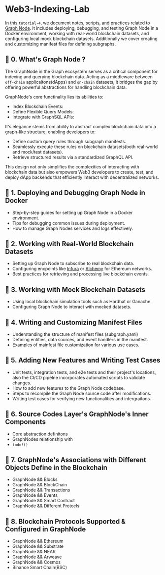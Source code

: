 # Web3-Indexing-Lab

In this `tutorial-4`, we document notes, scripts, and practices related to [Graph Node](). It includes deploying, debugging, and testing Graph Node in a Docker environment, working with real-world blockchain datasets, and configuring local mock blockchain datasets. Additionally we cover creating and customizing manifest files for defining subgraphs. 

## 🚀 0. What's Graph Node ? 
The GraphNode in the Graph ecosystem serves as a critical component for indexing and querying blockchain data. Acting as a middleware between `off-chain` applicaitons(dApps) and `on-chain` datasets, it bridges the gap by offering powerful abstractions for handling blockchain data.

GraphNode's core functinality lies its abilities to: 
* Index Blockchain Events: 
* Define Flexible Query Models: 
* Integrate with GraphSQL APIs: 

It's elegance stems from ability to abstract complex blockchain data into a graph-like structure, enabling developers to: 
* Define custom query rules through subgraph manifests. 
* Seamlessly execute these rules on blockchain datasets(both real-world and mock/test datasets).
* Retrieve structured results via a standardized GraphQL API. 

This design not only simplifies the complexities of interacting with blockchain data but also empowers Web3 developers to create, test, and deploy dApp backends that efficiently interact with decentralized networks. 

## 🚀 1. Deploying and Debugging Graph Node in Docker
* Step-by-step guides for setting up Graph Node in a Docker environment.
* Tips for debugging common issues during deployment. 
* How to manage Graph Nodes services and logs effectively. 

## 🚀 2. Working with Real-World Blockchain Datasets
* Setting up Graph Node to subscribe to real blockchain data. 
* Configuring encpoints like [Infura]() or [Alchemy]() for Ethereum networks. 
* Best practices for retrieving and processing live blockchain events. 


## 🚀 3. Working with Mock Blockchain Datasets
* Using local blockchain simulation tools such as Hardhat or Ganache. 
* Configuring Graph Node to interact with mocked datasets. 


## 🚀 4. Writing and Customizing Manifest Files
* Understanding the structure of manifest files (subgraph.yaml)
* Defining entities, data sources, and event handlers in the manifest. 
* Examples of mainfest file customization for various use cases. 


## 🚀 5. Adding New Features and Writing Test Cases
* Unit tests, integration tests, and e2e tests and their project's locations, also the CI/CD pipelne incorporates automated scripts to validate changes. 
* How to add new features to the Graph Node codebase. 
* Steps to recompile the Graph Node source code after modifications. 
* Writing test cases for verifying new functionalities and intergraitons.

## 🚀 6. Source Codes Layer's GraphNode's Inner Components 
* Core abstraction definitons 
* GraphNodes relationship with 
* `todo!()`

## 🚀 7. GraphNode's Associations with Different Objects Define in the Blockchain 
* GraphNode && Blocks 
* GraphNode && BlockChain 
* GraphNode && Transactions 
* GraphNode && Events 
* GraphNode && Smart Contract 
* GraphNode && Different Protocls 

## 🚀 8. Blockchain Protocols Supported & Configured in GraphNode
* GraphNode && Ethereum 
* GraphNode && Substrate 
* GraphNode && NEAR 
* GraphNode && Arweave 
* GraphNode && Cosmos 
* Binance Smart Chain(BSC)

